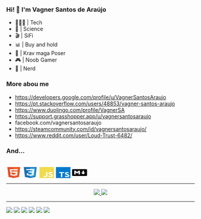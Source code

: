 ### Hi! 👋 I'm Vagner Santos de Araújo
- 👨🏻‍💻 | Tech
- 🚀 | Science
- 🎬 | SiFi
- 📊 | Buy and hold
- 🥋 | Krav maga Poser
- 🎮 | Noob Gamer
- 🖖 | Nerd

### More abou me
- https://developers.google.com/profile/u/VagnerSantosAraujo
- https://pt.stackoverflow.com/users/48853/vagner-santos-araujo
- https://www.duolingo.com/profile/VagnerSA
- https://support.grasshopper.app/u/vagnersantosaraujo
- facebook.com/vagnersantosaraujo
- https://steamcommunity.com/id/vagnersantosaraujo/
- https://www.reddit.com/user/Loud-Trust-6482/

### And...

<div style="display: inline_block"><br>
  <img align="center" alt="Vagner-HTML" height="30" width="40" src="https://raw.githubusercontent.com/devicons/devicon/master/icons/html5/html5-original.svg">
  <img align="center" alt="Vagner-CSS" height="30" width="40" src="https://raw.githubusercontent.com/devicons/devicon/master/icons/css3/css3-original.svg">
  <img align="center" alt="Vagner-Js" height="30" width="40" src="https://raw.githubusercontent.com/devicons/devicon/master/icons/javascript/javascript-plain.svg">
  <img align="center" alt="Vagner-Ts" height="30" width="40" src="https://raw.githubusercontent.com/devicons/devicon/master/icons/typescript/typescript-plain.svg">
  <img align="center" alt="Vagner-MD" height="30" width="40" src="https://raw.githubusercontent.com/github/explore/80688e429a7d4ef2fca1e82350fe8e3517d3494d/topics/markdown/markdown.png">
</div>

---

<div align="center">
  <a href="https://beacons.ai/vagnersantosaraujo">
  <a href="https://github.com/vagnersantosaraujo">
  <img height="150em" src="https://github-readme-stats.vercel.app/api?username=vagnersantosaraujo&show_icons=true&theme=dracula&include_all_commits=true&count_private=true"/>
  <img height="150em" src="https://github-readme-stats.vercel.app/api/top-langs/?username=vagnersantosaraujo&layout=compact&langs_count=7&theme=dracula"/>
</div>

---

<div>
  <a href="https://www.youtube.com/channel/UCiSLJSe1s46KqbsOwz5QRTw" target="_blank"><img src="https://img.shields.io/badge/YouTube-FF0000?style=for-the-badge&logo=youtube&logoColor=white" target="_blank"></a>
  <a href="https://instagram.com/vagnersantosaraujo" target="_blank"><img src="https://img.shields.io/badge/-Instagram-%23E4405F?style=for-the-badge&logo=instagram&logoColor=white" target="_blank"></a>
 	<a href="https://www.twitch.tv/vagnersantosaraujo" target="_blank"><img src="https://img.shields.io/badge/Twitch-9146FF?style=for-the-badge&logo=twitch&logoColor=white" target="_blank"></a>
 <a href="https://discord.gg/yxqKeakYsz" target="_blank"><img src="https://img.shields.io/badge/Discord-7289DA?style=for-the-badge&logo=discord&logoColor=white" target="_blank"></a> 
  <a href = "mailto:vagnersantosaraujo@gmail.com"><img src="https://img.shields.io/badge/-Gmail-%23333?style=for-the-badge&logo=gmail&logoColor=white" target="_blank"></a>
  <a href="https://www.linkedin.com/in/vagnersantosaraujo" target="_blank"><img src="https://img.shields.io/badge/-LinkedIn-%230077B5?style=for-the-badge&logo=linkedin&logoColor=white" target="_blank"></a> 
</div>
